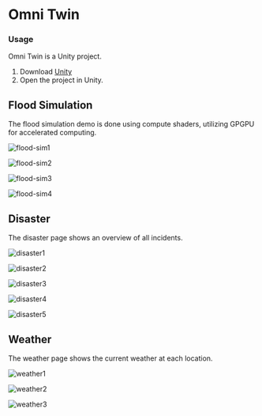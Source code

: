 # Omni Twin

### Usage

Omni Twin is a Unity project.

1. Download [Unity](https://unity.com/download)
2. Open the project in Unity.

## Flood Simulation

The flood simulation demo is done using compute shaders, utilizing GPGPU for accelerated computing.

![flood-sim1](./Screenshots/flood-sim1.png)

![flood-sim2](./Screenshots/flood-sim2.png)

![flood-sim3](./Screenshots/flood-sim3.png)

![flood-sim4](./Screenshots/flood-sim4.png)

## Disaster

The disaster page shows an overview of all incidents.

![disaster1](./Screenshots/disaster1.png)

![disaster2](./Screenshots/disaster2.png)

![disaster3](./Screenshots/disaster3.png)

![disaster4](./Screenshots/disaster4.png)

![disaster5](./Screenshots/disaster5.png)

## Weather

The weather page shows the current weather at each location.

![weather1](./Screenshots/weather1.png)

![weather2](./Screenshots/weather2.png)

![weather3](./Screenshots/weather3.png)
